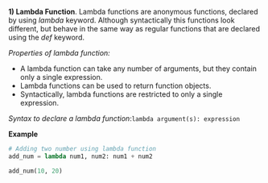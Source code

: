 

**1) Lambda Function**. Lambda functions are anonymous functions, declared by using *lambda* keyword. Although syntactically this functions look different, but behave in the same way as regular functions that are declared using the *def* keyword.

*Properties of lambda function:*
* A lambda function can take any number of arguments, but they contain only a single expression.
* Lambda functions can be used to return function objects.
* Syntactically, lambda functions are restricted to only a single expression.

*Syntax to declare a lambda function*:`lambda argument(s): expression`

**Example**
```python
# Adding two number using lambda function
add_num = lambda num1, num2: num1 + num2

add_num(10, 20)
```

<br/>
